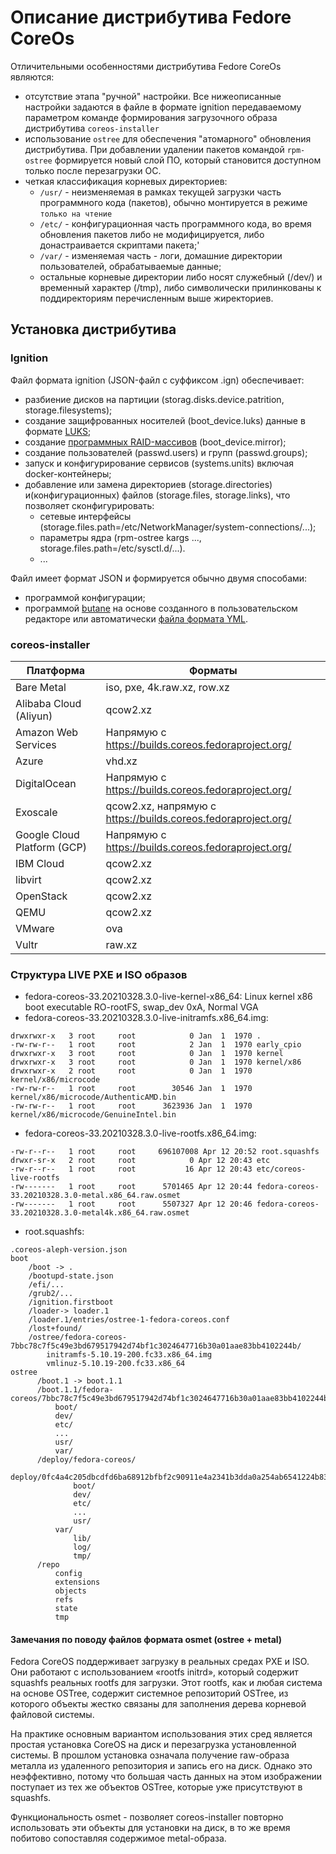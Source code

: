 # Описание дистрибутива Fedore CoreOs

Отличительными особенностями дистрибутива Fedore CoreOs являются:
- отсутствие этапа "ручной" настройки. Все нижеописанные настройки задаются в файле в формате ignition передаваемому параметром команде формирования загрузочного образа дистрибутива `coreos-installer` 
- использование `ostree` для обеспечения "атомарного" обновления дистрибутива. При добавлении удалении пакетов командой `rpm-ostree` формируется новый слой ПО, который становится доступном только после перезагрузки ОС.
- четкая классификация корневых директориев:
  * `/usr/` - неизменяемая в рамках текущей загрузки часть программного кода (пакетов), обычно монтируется в режиме `только на чтение`
  * `/etc/` - конфигурационная часть программного кода, во время обновления пакетов либо не модифицируется, либо донастраивается скриптами пакета;'
  * `/var/` - изменяемая часть - логи, домашние директории пользователей, обрабатываемые данные;
  * остальные корневые директории либо носят служебный (/dev/) и временный характер (/tmp), либо символически прилинкованы к поддиректориям перечисленным выше жиректориев.
  


## Установка дистрибутива

### Ignition

Файл формата ignition (JSON-файл с суффиксом .ign) обеспечивает:
 - разбиение дисков на партиции (storag.disks.device.patrition, storage.filesystems);
 - создание защифрованных носителей (boot_device.luks) данные в формате [LUKS](https://coreos.github.io/butane/examples/#luks-encrypted-storage);
 - создание [программных RAID-массивов](https://coreos.github.io/butane/examples/#mirrored-boot-disk) (boot_device.mirror);
 - создание пользователей (passwd.users) и групп (passwd.groups);
 - запуск и конфигурирование сервисов (systems.units) включая docker-контейнеры;
 - добавление или замена директориев (storage.directories) и(конфигурационных) файлов (storage.files, storage.links), что позволяет сконфигурировать:
    * сетевые интерфейсы (storage.files.path=/etc/NetworkManager/system-connections/...);  
    * параметры ядра (rpm-ostree kargs ..., storage.files.path=/etc/sysctl.d/...).
    * ...
   
Файл имеет формат JSON и формируется обычно двумя способами:
- программой конфигурации;
- программой [butane](https://coreos.github.io/butane/) на основе созданного в пользовательском редакторе или автоматически [файла формата YML](https://coreos.github.io/butane/examples/). 

### coreos-installer

Платформа | Форматы 
-----------|----------
Bare Metal | iso, pxe,  4k.raw.xz, row.xz
Alibaba Cloud (Aliyun) | qcow2.xz
Amazon Web Services | Напрямую с https://builds.coreos.fedoraproject.org/
Azure | vhd.xz
DigitalOcean | Напрямую с https://builds.coreos.fedoraproject.org/
Exoscale| qcow2.xz, напрямую с https://builds.coreos.fedoraproject.org/
Google Cloud Platform (GCP) | Напрямую с https://builds.coreos.fedoraproject.org/
IBM Cloud | qcow2.xz
libvirt | qcow2.xz
OpenStack | qcow2.xz
QEMU | qcow2.xz
VMware | ova
Vultr | raw.xz


### Структура LIVE PXE и ISO образов

- fedora-coreos-33.20210328.3.0-live-kernel-x86_64:        Linux kernel x86 boot executable RO-rootFS, swap_dev 0xA, Normal VGA
- fedora-coreos-33.20210328.3.0-live-initramfs.x86_64.img:
```
drwxrwxr-x   3 root     root            0 Jan  1  1970 .
-rw-rw-r--   1 root     root            2 Jan  1  1970 early_cpio
drwxrwxr-x   3 root     root            0 Jan  1  1970 kernel
drwxrwxr-x   3 root     root            0 Jan  1  1970 kernel/x86
drwxrwxr-x   2 root     root            0 Jan  1  1970 kernel/x86/microcode
-rw-rw-r--   1 root     root        30546 Jan  1  1970 kernel/x86/microcode/AuthenticAMD.bin
-rw-rw-r--   1 root     root      3623936 Jan  1  1970 kernel/x86/microcode/GenuineIntel.bin
```
- fedora-coreos-33.20210328.3.0-live-rootfs.x86_64.img:
```
-rw-r--r--   1 root     root     696107008 Apr 12 20:52 root.squashfs
drwxr-sr-x   2 root     root            0 Apr 12 20:43 etc
-rw-r--r--   1 root     root           16 Apr 12 20:43 etc/coreos-live-rootfs
-rw-------   1 root     root      5701465 Apr 12 20:44 fedora-coreos-33.20210328.3.0-metal.x86_64.raw.osmet
-rw-------   1 root     root      5507327 Apr 12 20:46 fedora-coreos-33.20210328.3.0-metal4k.x86_64.raw.osmet
```
  * root.squashfs:
```
.coreos-aleph-version.json
boot
    /boot -> .
    /bootupd-state.json
    /efi/...
    /grub2/...
    /ignition.firstboot
    /loader-> loader.1
    /loader.1/entries/ostree-1-fedora-coreos.conf
    /lost+found/
    /ostree/fedora-coreos-7bbc78c7f5c49e3bd679517942d74bf1c3024647716b30a01aae83bb4102244b/
        initramfs-5.10.19-200.fc33.x86_64.img
        vmlinuz-5.10.19-200.fc33.x86_64
ostree
      /boot.1 -> boot.1.1
      /boot.1.1/fedora-coreos/7bbc78c7f5c49e3bd679517942d74bf1c3024647716b30a01aae83bb4102244b/0/
          boot/
          dev/
          etc/
          ...
          usr/
          var/
      /deploy/fedora-coreos/
          deploy/0fc4a4c205dbcdfd6ba68912bfbf2c90911e4a2341b3dda0a254ab6541224b83.0
              boot/
              dev/
              etc/
              ...
              usr/
          var/
              lib/
              log/
              tmp/
      /repo
          config
          extensions
          objects
          refs
          state
          tmp 
```

#### Замечания по поводу файлов формата osmet (ostree + metal)

Fedora  CoreOS поддерживает загрузку в реальных средах PXE и ISO. Они работают с использованием «rootfs initrd», который содержит squashfs реальных rootfs для загрузки. Этот rootfs, как и любая система на основе OSTree, содержит системное репозиторий OSTree, из которого объекты жестко связаны для заполнения дерева корневой файловой системы.

На практике основным вариантом использования этих сред является простая установка CoreOS на диск и перезагрузка установленной системы. В прошлом установка означала получение raw-образа металла из удаленного репозитория и запись его на диск. Однако это неэффективно, потому что большая часть данных на этом изображении поступает из тех же объектов OSTree, которые уже присутствуют в squashfs.

Функциональность osmet - позволяет coreos-installer повторно использовать эти объекты для установки на диск, в то же время побитово сопоставляя содержимое metal-образа. 

